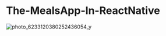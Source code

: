 # The-MealsApp-In-ReactNative
![photo_6233120380252436054_y](https://user-images.githubusercontent.com/124236330/235486194-18fa61fd-1287-4af8-bd6b-a985bfd98e70.jpg)
